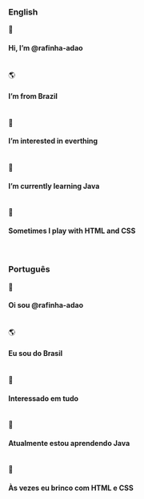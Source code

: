 <!-- ENGLISH -->
<h3>English</h3>
👋<h4> Hi, I’m @rafinha-adao</h4>
<br>
🌎<h4> I’m from Brazil</h4>
<br>
👀<h4> I’m interested in everthing</h4>
<br>
🌱<h4> I’m currently learning Java</h4>
<br>
🎨<h4> Sometimes I play with HTML and CSS</h4>
<br>

<!-- PORTUGUÊS -->
<h3>Português</h3>
👋<h4> Oi sou @rafinha-adao</h4>
<br>
🌎<h4> Eu sou do Brasil</h4>
<br>
👀<h4> Interessado em tudo</h4>
<br>
🌱<h4> Atualmente estou aprendendo Java</h4>
<br>
🎨<h4> Às vezes eu brinco com HTML e CSS</h4>

<!---
rafinha-adao/rafinha-adao is a ✨ special ✨ repository because its `README.md` (this file) appears on your GitHub profile.
You can click the Preview link to take a look at your changes.
--->
